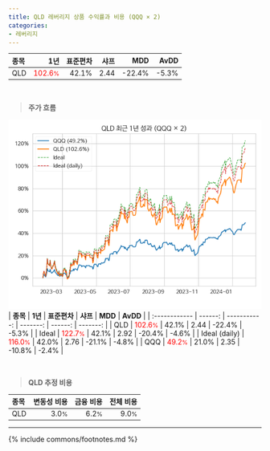 ```yaml
---
title: QLD 레버리지 상품 수익률과 비용 (QQQ × 2)
categories:
- 레버리지
---
```


| **종목** | **1년** | **표준편차** | **샤프** | **MDD** | **AvDD** |
| :------------ | ------: | -----------: | -------: | ------: | -------: |
| QLD | <span style="color: red">102.6<small>%</small></span> | 42.1% | 2.44 | -22.4% | -5.3% |

<!-- more -->

<br>

> **주가 흐름**<a id="price"></a>

![QLD](/lev/images/qld.png)
| **종목** | **1년** | **표준편차** | **샤프** | **MDD** | **AvDD** |
| :------------ | ------: | -----------: | -------: | ------: | -------: |
| QLD | <span style="color: red">102.6<small>%</small></span> | 42.1% | 2.44 | -22.4% | -5.3% |
| Ideal | <span style="color: red">122.7<small>%</small></span> | 42.1% | 2.92 | -20.4% | -4.6% |
| Ideal (daily) | <span style="color: red">116.0<small>%</small></span> | 42.0% | 2.76 | -21.1% | -4.8% |
| QQQ | <span style="color: red">49.2<small>%</small></span> | 21.0% | 2.35 | -10.8% | -2.4% |

<br>

> **QLD 추정 비용**<a id="expense"></a>

| **종목** | **변동성 비용** | **금융 비용** | **전체 비용** |
| :------------ | ------: | -----------: | -------: |
| QLD | 3.0<small>%</small> | 6.2<small>%</small> | 9.0<small>%</small> |

---
{% include commons/footnotes.md %}